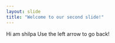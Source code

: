 ```yaml
---
layout: slide
title: "Welcome to our second slide!"
---
```

Hi am shilpa
Use the left arrow to go back!
